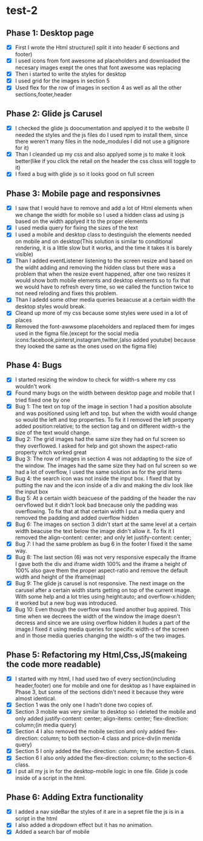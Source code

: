 # test-2

## Phase 1: Desktop page
- [X] First I wrote the Html structure(I split it into header 6 sections and footer)
- [X] I used icons from font awesome ad placeholders and downloaded the necesary images exept the ones that font awesome was replacing
- [x] Then i started to write the styles for desktop
- [X] I used grid for the images in section 5
- [X] Used flex for the row of images in section 4 as well as all the other sections,footer,header
      
## Phase 2: Glide js Carusel
- [X] I checked the glide js doocumentation and applyed it to the website (I needed the styles and the js files do I used npm to install them, since there weren't many files in the node_modules I did not use a gitignore for it)
- [X] Than I cleanded up my css and also applyed some js to make it look better(like if you click the retail on the header the css clsss will toggle to it)
- [X] I fixed a bug with glide js so it looks good on full screen
      
## Phase 3: Mobile page and responsivnes
- [X] I saw that I would have to remove and add a lot of Html elements when we change the width for mobile so I used a hidden class ad using js based on the width applyed it to the proper elements
- [X] I used media query for fixing the sizes of the text
- [X] I used a mobile and desktop class to destinguish the elements needed on mobile and on desktop(This solution is similar to conditional rendering, it is a little slow but it works, and the time it takes it is barely visible)
- [X] Than I added  eventListener listening to the screen resize and based on the widht adding and removing the hidden class but there was a problem that when the resize event happened, after one two resizes it would show both mobile elements and desktop elements so to fix that  we would have to refresh every time, so we called the function twice to not need reloding and fixes this problem.
- [X] Than I adedd some other media queries beaacuse at a certain width the desktop styles would break.
- [X] Cleand up more of my css because some styles were used in a lot of places
- [X] Removed the font-awwsome placeholders and replaced them for imges used in the figma file.(except for the social media icons:facebook,pinterst,instagram,twitter,(also added youtube) because they looked the same as the ones used on the figma file)

## Phase 4: Bugs
- [X] I started resizing the window to check for width-s where my css wouldn't work
- [X] Found many bugs on the width between desktop page and mobile that I tried fixed one by one
- [X] Bug 1: The text on top of the image in section 1 had a position absolute and was positioned using left and top. but when the width would change so would the left and top properties. To fix it I removed the left property added position:relative; to the section tag and on different width-s the size of the text would change. 
- [X] Bug 2: The grid images had the same size they had on ful screen so they overflowed. I asked for help and got shown the aspect-ratio property witch worked great
- [X] Bug 3: The row of images in section 4 was not addapting to the size of the window. The images had the same size they had on ful screen so we had a lot of overflow, I used the same solution as for the grid items
- [X] Bug 4: the search icon was not inside the input box. I fixed that by putting the nav and the icon inside of a div and making the div look like the input box
- [X] Bug 5: At a certain width beacuese of the padding of the header the nav oervflowed but it didn't look bad bnecause only the padding was overflowing. To fix that at that certain width I put a media query and removed the padding and added overflow hidden
- [X] Bug 6: The images on section 3 didn't start at the same level at a certain width beacuse the text below the image didn't allow it. To fix it I removed the align-content: center; and only let justify-content: center;
- [X] Bug 7: I had the same problem as bug 6 in the footer I fixed it the same way.
- [X] Bug 8: The last section (6) was not very responsive especaily the iframe I gave both the div and iframe width 100% and the iframe a height of 100% also gave them the proper aspect-ratio and remove the default width and height of the iframe(map)
- [X] Bug 9: The glide js carusel is not responsive. The next image on the carusel after a certain width starts getting on top of the current image. With some help and a lot tries using height:auto; and overflow-x:hidden; it worked but a new bug was introduced.
- [X] Bug 10: Even though the overflow was fixed another bug appired. This time when we decrees the width of the window the image doesn't decress and since we are using overflow hidden it hudes a part of the image.I fixed it using media queries for specific width-s of the screen and in those media queries changing the width-s of the two images.

## Phase 5: Refactoring my Html,Css,JS(makeing the code more readable)
- [X] I started with my html, I had used two of every section(including header,footer) one for mobile and one for desktop as I have explained in Phase 3, but some of the sections didn't need it because they were almost identical.
- [X] Section 1 was the only one I hadn't done two copies of.
- [X] Section 3 mobile was very similar to desktop so i deleted the mobile and only added justify-content: center; align-items: center; flex-direction: column;(in media query)
- [X] Section 4 I also removed the mobile section and only added flex-direction: column; to both section-4 class and price-div(in menida query)
- [X] Section 5 I only added the flex-direction: column; to the section-5 class.
- [x] Section 6 I also only added the flex-direction: column; to the section-6 class.
- [X] I put all my js in for the desktop-mobile logic in one file. Glide js code inside of a script in the html.

## Phase 6: Adding Extra functionality
- [X] I added a nav sideBar the styles of it are in a sepret file the js is in a script in the html
- [X] I also added a dropdown effect but it has no animation.
- [X] Added a search bar of mobile
